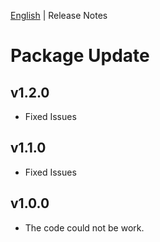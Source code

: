 [English](README.md)  | Release Notes
# Package Update
## v1.2.0
- Fixed Issues

## v1.1.0
- Fixed Issues

## v1.0.0
- The code could not be work.